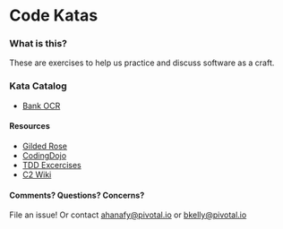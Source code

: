 # Code Katas
### What is this?
These are exercises to help us practice and discuss software as a craft.

### Kata Catalog
- [Bank OCR](https://github.com/pivotal/code-kata-bank-ocr)

#### Resources
- [Gilded Rose](https://github.com/jimweirich/gilded_rose_kata)
- [CodingDojo](http://codingdojo.org/)
- [TDD Excercises](https://github.com/lucaminudel/TDDwithMockObjectsAndDesignPrinciples)
- [C2 Wiki](http://c2.com/cgi/wiki/FrontPage)

#### Comments? Questions? Concerns?
File an issue! Or contact [ahanafy@pivotal.io](mailto:ahanafy@pivotal.io) or [bkelly@pivotal.io](mailto:bkelly@pivotal.io)